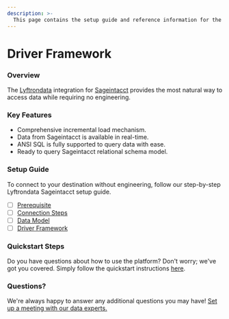 ```yaml
---
description: >-
  This page contains the setup guide and reference information for the Sageintacct source connector.
---
```


# Driver Framework

### Overview

The [Lyftrondata](https://www.lyftrondata.com/) integration for [Sageintacct](None) provides the most natural way to access data while requiring no engineering.

### Key Features

* Comprehensive incremental load mechanism.
* Data from Sageintacct is available in real-time.&#x20;
* ANSI SQL is fully supported to query data with ease.
* Ready to query Sageintacct relational schema model.

### Setup Guide

To connect to your destination without engineering, follow our step-by-step Lyftrondata Sageintacct setup guide.

* [ ] [Prerequisite](../prerequisite.md)
* [ ] [Connection Steps](../connection-steps.md)
* [ ] [Data Model](../data-model/erd.md)
* [ ] [Driver Framework](../driver-framework/)

### Quickstart Steps

Do you have questions about how to use the platform? Don't worry; we've got you covered. Simply follow the quickstart instructions [here](../driver-framework/README.md).

### Questions? <a href="#questions" id="questions"></a>

We're always happy to answer any additional questions you may have! [Set up a meeting with our data experts.](https://www.lyftrondata.com/book-a-meeting/)


